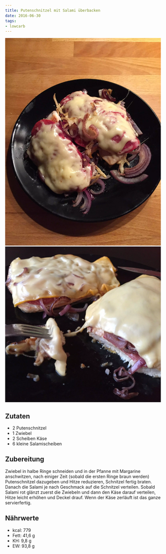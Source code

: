 ```yaml
---
title: Putenschnitzel mit Salami überbacken
date: 2016-06-30
tags:
- lowcarb
---
```


![](/img/putenschnitzel-mit-salami-ueberbacken.webp)
![](/img/putenschnitzel-mit-salami-ueberbacken-2.webp)

## Zutaten
- 2 Putenschnitzel
- 1 Zwiebel
- 2 Scheiben Käse
- 6 kleine Salamischeiben

## Zubereitung
Zwiebel in halbe Ringe schneiden und in der Pfanne mit Margarine anschwitzen, nach einiger Zeit (sobald die ersten Ringe braun werden) Putenschnitzel dazugeben und Hitze reduzieren, Schnitzel fertig braten.
Danach die Salami je nach Geschmack auf die Schnitzel verteilen. Sobald Salami rot glänzt zuerst die Zwiebeln und dann den Käse darauf verteilen, Hitze leicht erhöhen und Deckel drauf. Wenn der Käse zerläuft ist das ganze servierfertig.

## Nährwerte
- kcal: 779
- Fett:  41,6 g
- KH:     9,8 g
- EW:    93,8 g
